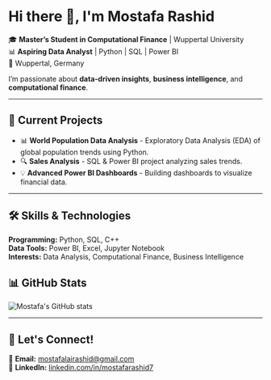 # Hi there 👋, I'm Mostafa Rashid  

🎓 **Master’s Student in Computational Finance** | Wuppertal University  
📊 **Aspiring Data Analyst** | Python | SQL | Power BI  
📍 Wuppertal, Germany  

I’m passionate about **data-driven insights**, **business intelligence**, and **computational finance**.

---

## 🚀 **Current Projects**
- 📊 **World Population Data Analysis** - Exploratory Data Analysis (EDA) of global population trends using Python.  
- 🔍 **Sales Analysis** - SQL & Power BI project analyzing sales trends.  
- 💡 **Advanced Power BI Dashboards** - Building dashboards to visualize financial data.  

---

## 🛠 **Skills & Technologies**
**Programming:** Python, SQL, C++  
**Data Tools:** Power BI, Excel, Jupyter Notebook  
**Interests:** Data Analysis, Computational Finance, Business Intelligence  


## 📊 **GitHub Stats**
![Mostafa's GitHub stats](https://github-readme-stats.vercel.app/api?username=MostafaRashid1&show_icons=true&theme=radical)

---

## 💬 **Let's Connect!**
📧 **Email:** [mostafalairashid@gmail.com](mailto:mostafalairashid@gmail.com)  
🔗 **LinkedIn:** [linkedin.com/in/mostafarashid7](https://www.linkedin.com/in/mostafarashid7)  
